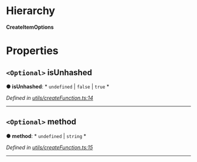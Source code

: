

# Hierarchy

**CreateItemOptions**

# Properties

<a id="isunhashed"></a>

## `<Optional>` isUnhashed

**● isUnhashed**: * `undefined` &#124; `false` &#124; `true`
*

*Defined in [utils/createFunction.ts:14](https://github.com/polkadot-js/api/blob/9458189/packages/type-storage/src/utils/createFunction.ts#L14)*

___
<a id="method"></a>

## `<Optional>` method

**● method**: * `undefined` &#124; `string`
*

*Defined in [utils/createFunction.ts:15](https://github.com/polkadot-js/api/blob/9458189/packages/type-storage/src/utils/createFunction.ts#L15)*

___

